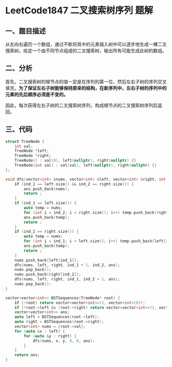 # LeetCode1847 二叉搜索树序列 题解

## 一、题目描述

从左向右遍历一个数组，通过不断将其中的元素插入树中可以逐步地生成一棵二叉搜索树。给定一个由不同节点组成的二叉搜索树，输出所有可能生成此树的数组。



## 二、分析

首先，二叉搜索树的根节点的值一定是在序列的第一位，然后左右子树的序列交叉填充，**为了保证左右子树能够保持原来的结构，在新序列中，左右子树的序列中的元素的先后顺序必须是不变的。**

因此，每次获得左右子树的二叉搜索树序列，构成根节点的二叉搜索树序列后返回。



## 三、代码

```c++
struct TreeNode {
    int val;
    TreeNode *left;
    TreeNode *right;
    TreeNode() : val(0), left(nullptr), right(nullptr) {}
    TreeNode(int val) : val(val), left(nullptr), right(nullptr) {}
};

void dfs(vector<int> &nums, vector<int> &left, vector<int> &right, int ind_1, int ind_2, vector<vector<int>> &ans) {
    if (ind_1 == left.size() && ind_2 == right.size()) {
        ans.push_back(nums);
        return ;
    }
    if (ind_1 == left.size()) {
        auto temp = nums;
        for (int i = ind_2; i < right.size(); i++) temp.push_back(right[i]);
        ans.push_back(temp);
        return ;
    }
    if (ind_2 == right.size()) {
        auto temp = nums;
        for (int i = ind_1; i < left.size(); i++) temp.push_back(left[i]);
        ans.push_back(temp);
        return ;
    }
    nums.push_back(left[ind_1]);
    dfs(nums, left, right, ind_1 + 1, ind_2, ans);
    nums.pop_back();
    nums.push_back(right[ind_2]);
    dfs(nums, left, right, ind_1, ind_2 + 1, ans);
    nums.pop_back();
}

vector<vector<int>> BSTSequences(TreeNode* root) {
    if (!root) return vector<vector<int>>(1, vector<int>(0));
    if (!root->left && !root->right) return vector<vector<int>>(1, vector<int>({root->val}));
    vector<vector<int>> ans;
    auto left = BSTSequences(root->left);
    auto right = BSTSequences(root->right);
    vector<int> nums = {root->val};
    for (auto &x : left) {
        for (auto &y : right) {
            dfs(nums, x, y, 0, 0, ans);
        }
    }
    return ans;
}
```


